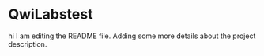 # QwiLabstest
hi
I am editing the README file. Adding some more details about the project description.
